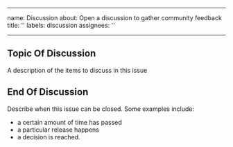 

---
name: Discussion
about: Open a discussion to gather community feedback
title: ''
labels: discussion
assignees: ''

---

## Topic Of Discussion
A description of the items to discuss in this issue

## End Of Discussion
Describe when this issue can be closed.
Some examples include:
* a certain amount of time has passed
* a particular release happens
* a decision is reached.
